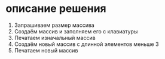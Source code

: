 # описание решения
1. Запрашиваем размер массива
2. Создаём массив и заполняем его с клавиатуры
3. Печатаем изначальный массив
4. Создаём новый массив с длинной элементов меньше 3
5. Печатаем новый массив